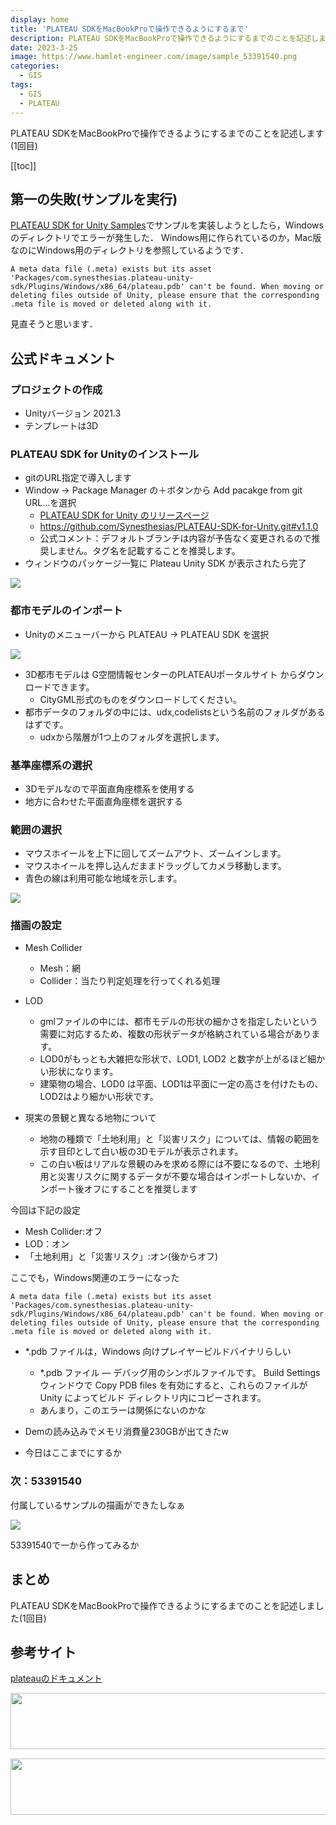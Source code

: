 ```yaml
---
display: home
title: 'PLATEAU SDKをMacBookProで操作できるようにするまで'
description: PLATEAU SDKをMacBookProで操作できるようにするまでのことを記述します
date: 2023-3-25
image: https://www.hamlet-engineer.com/image/sample_53391540.png
categories: 
  - GIS
tags:
  - GIS
  - PLATEAU
---
```

PLATEAU SDKをMacBookProで操作できるようにするまでのことを記述します(1回目)

<!-- https://www.hamlet-engineer.com -->
<!-- ![](/image/ChordDiagram.png) -->

<!-- more -->

<ClientOnly>
  <CallInArticleAdsense />
</ClientOnly>

[[toc]]

## 第一の失敗(サンプルを実行)
[PLATEAU SDK for Unity Samples](https://github.com/Project-PLATEAU/PLATEAU-SDK-for-Unity-Samples)でサンプルを実装しようとしたら，Windowsのディレクトリでエラーが発生した．
Windows用に作られているのか，Mac版なのにWindows用のディレクトリを参照しているようです．
```
A meta data file (.meta) exists but its asset 'Packages/com.synesthesias.plateau-unity-sdk/Plugins/Windows/x86_64/plateau.pdb' can't be found. When moving or deleting files outside of Unity, please ensure that the corresponding .meta file is moved or deleted along with it.
```

見直そうと思います．

## 公式ドキュメント

### プロジェクトの作成
- Unityバージョン 2021.3 
- テンプレートは3D

### PLATEAU SDK for Unityのインストール
- gitのURL指定で導入します
- Window → Package Manager の＋ボタンから Add pacakge from git URL...を選択
  - [ PLATEAU SDK for Unity のリリースページ](https://github.com/Synesthesias/PLATEAU-SDK-for-Unity/releases)
  - https://github.com/Synesthesias/PLATEAU-SDK-for-Unity.git#v1.1.0
  - 公式コメント：デフォルトブランチは内容が予告なく変更されるので推奨しません。タグ名を記載することを推奨します。
- ウィンドウのパッケージ一覧に Plateau Unity SDK が表示されたら完了

![](/image/SDKinstall.png)
 
### 都市モデルのインポート
- Unityのメニューバーから PLATEAU → PLATEAU SDK を選択

![](/image/SDK_menu.png)

- 3D都市モデルは G空間情報センターのPLATEAUポータルサイト からダウンロードできます。
  - CityGML形式のものをダウンロードしてください。
- 都市データのフォルダの中には、udx,codelistsという名前のフォルダがあるはずです。
  - udxから階層が1つ上のフォルダを選択します。

### 基準座標系の選択
- 3Dモデルなので平面直角座標系を使用する
- 地方に合わせた平面直角座標を選択する

### 範囲の選択
- マウスホイールを上下に回してズームアウト、ズームインします。
- マウスホイールを押し込んだままドラッグしてカメラ移動します。
- 青色の線は利用可能な地域を示します。

![](/image/areaSelectWindow.png)

### 描画の設定
- Mesh Collider
  - Mesh：網
  - Collider：当たり判定処理を行ってくれる処理
- LOD
  - gmlファイルの中には、都市モデルの形状の細かさを指定したいという需要に対応するため、複数の形状データが格納されている場合があります。
  - LOD0がもっとも大雑把な形状で、LOD1, LOD2 と数字が上がるほど細かい形状になります。
  - 建築物の場合、LOD0 は平面、LOD1は平面に一定の高さを付けたもの、LOD2はより細かい形状です。

- 現実の景観と異なる地物について
  - 地物の種類で「土地利用」と「災害リスク」については、情報の範囲を示す目印として白い板の3Dモデルが表示されます。
  - この白い板はリアルな景観のみを求める際には不要になるので、土地利用と災害リスクに関するデータが不要な場合はインポートしないか、インポート後オフにすることを推奨します

今回は下記の設定
- Mesh Collider:オフ
- LOD：オン
- 「土地利用」と「災害リスク」:オン(後からオフ)

ここでも，Windows関連のエラーになった
```
A meta data file (.meta) exists but its asset 'Packages/com.synesthesias.plateau-unity-sdk/Plugins/Windows/x86_64/plateau.pdb' can't be found. When moving or deleting files outside of Unity, please ensure that the corresponding .meta file is moved or deleted along with it.
```

- *.pdb ファイルは，Windows 向けプレイヤービルドバイナリらしい
  - *.pdb ファイル ― デバッグ用のシンボルファイルです。 Build Settings ウィンドウで Copy PDB files を有効にすると、これらのファイルが Unity によってビルド ディレクトリ内にコピーされます。
  - あんまり，このエラーは関係にないのかな

- Demの読み込みでメモリ消費量230GBが出てきたw
- 今日はここまでにするか

### 次：53391540
付属しているサンプルの描画ができたしなぁ

![](/image/sample_53391540.png)

53391540で一から作ってみるか



## まとめ
PLATEAU SDKをMacBookProで操作できるようにするまでのことを記述しました(1回目)

## 参考サイト
[plateauのドキュメント](https://www.mlit.go.jp/plateaudocument/)



<ClientOnly>
  <CallInArticleAdsense />
</ClientOnly>

<!-- TechAcademy -->
<a href="//af.moshimo.com/af/c/click?a_id=2604050&p_id=1555&pc_id=2816&pl_id=29835&guid=ON" rel="nofollow" referrerpolicy="no-referrer-when-downgrade"><img src="//image.moshimo.com/af-img/0866/000000029835.jpg" width="728" height="90" style="border:none;"></a><img src="//i.moshimo.com/af/i/impression?a_id=2604050&p_id=1555&pc_id=2816&pl_id=29835" width="1" height="1" style="border:none;">

<!-- テックキャンプ -->
<a href="//af.moshimo.com/af/c/click?a_id=2641145&p_id=1770&pc_id=3386&pl_id=25847&guid=ON" rel="nofollow" referrerpolicy="no-referrer-when-downgrade"><img src="//image.moshimo.com/af-img/1115/000000025847.png" width="728" height="90" style="border:none;"></a><img src="//i.moshimo.com/af/i/impression?a_id=2641145&p_id=1770&pc_id=3386&pl_id=25847" width="1" height="1" style="border:none;">


